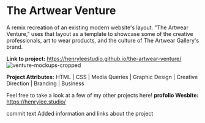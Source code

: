 # The Artwear Venture

A remix recreation of an existing modern website's layout. "The Artwear Venture," uses that layout as a template to showcase some of the creative professionals, art to wear products, and the culture of The Artwear Gallery's brand. 

**Link to project:** https://henryleestudio.github.io/the-artwear-venture/
![venture-mockups-cropped](https://user-images.githubusercontent.com/101936420/164995922-41697819-cf11-4d7c-acf8-16881fe4790d.png)



**Project Attributes:** HTML | CSS | Media Queries | Graphic Design | Creative Direction | Branding | Business



Feel free to take a look at a few of my other projects here! 
**profolio Wesbite:** https://henrylee.studio/






commit text Added information and links about the project
